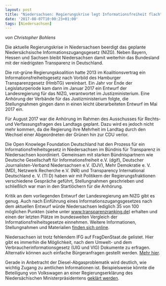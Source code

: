 ```yaml
---
layout: post
title: "Niedersachsen: Regierungskrise legt Informationsfreiheit flach"
date: '2017-08-07T10:00:23+01:00'
tags: [Niedersachsen]
---
```


*von Christopher Bohlens*

Die aktuelle Regierungskrise in Niedersachsen beerdigt das geplante Niedersächsische Informationszugangsgesetz (NIZG). Neben Bayern, Hessen und Sachsen bleibt Niedersachsen damit weiterhin das Bundesland mit der niedrigsten Transparenz in Deutschland.

Die rot-grüne Regierungskoalition hatte 2013 im Koalitionsvertrag ein Informationsfreiheitsgesetz nach Vorbild des Hamburger Transparenzgesetz (HmbTG) vereinbart. Ein Jahr vor Ende der Legislaturperiode kam dann im Januar 2017 ein Entwurf der Landesregierung für das NIZG, verantwortet im Justizministerium. Eine Anhörung der Verbände für das Justizministerium folgte, die Stellungnahmen gingen dann in einen leicht überarbeiteten Entwurf im Mai 2017 ein. 

Für August 2017 war die Anhörung im Rahmen des Ausschusses für Rechts- und Verfassungsfragen des Landtags geplant. Dazu wird es jedoch nicht mehr kommen, da die Regierung ihre Mehrheit im Landtag durch den Wechsel einer Abgeordneten der Grünen hin zur CDU verlor.

Die Open Knowlege Foundation Deutschland hat den Prozess für ein Informationsfreiheitsgesetz in Niedersachsen im Bündnis für Transparenz in Niedersachsen koordiniert. Gemeinsam mit starken Bündnispartnern wie Deutsche Gesellschaft für Informationsfreiheit e.V. (dgif), Deutscher Journalisten-Verband Niedersachsen e.V. (DJV), Mehr Demokratie e. V. (MD), Netzwerk Recherche e.V. (NR) und Transparency International Deutschland e. V. (TI D) haben wir mit Politikern der Regierungsfraktionen verschiedene Gespräche geführt, Stellungnahmen geschrieben und schließlich war man in den Startlöchern für die Anhörung.

Kritik an dem vorliegenden Entwurf der Landesregierung am NIZG gibt es genug. Auch nach Einführung eines Informationszugangsgesetzes nach dem aktuellen Entwurf würde Niedersachsen lediglich 35 von 100 möglichen Punkten (siehe unter www.transparenzranking.de) erhalten und einen der letzten Plätze im bundesweiten Vergleich der Informationsfreiheitsgesetze einnehmen. Weitere Informationen, Stellungnahmen und Materialien [finden sich online](https://transparenzgesetz-nds.de). 

Niedersachsen ist trotz fehlendem IFG auf FragDenStaat.de gelistet. Hier gibt es immerhin die Möglichkeit, nach dem Umwelt- und dem Verbraucherinformationsgesetz (UIG und VIG) Dokumente zu erfragen. Alternativ können auch einfache Bürgeranfragen gestellt werden. [Mehr hier](http://fragdenstaat.de/niedersachsen).

Gerade in Anbetracht der Diesel-Abgasproblematik wird deutlich, wie wichtig Zugang zu amtlichen Informationen ist. Beispielsweise könnte die Beteiligung von Volkswagen an einer Regierungserklärung des Niedersächischen Ministerpräsidentens [geklärt werden](https://fragdenstaat.de/behoerde/niedersachsische-staatskanzlei/).

